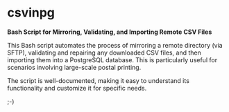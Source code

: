 csvinpg
=======
**Bash Script for Mirroring, Validating, and Importing Remote CSV Files**

This Bash script automates the process of mirroring a remote directory (via SFTP), validating and repairing any downloaded CSV files, and then importing them into a PostgreSQL database. This is particularly useful for scenarios involving large-scale postal printing.

The script is well-documented, making it easy to understand its functionality and customize it for specific needs. 

;-)
